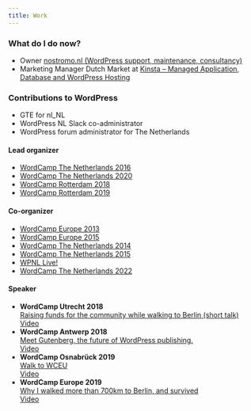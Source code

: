 ```yaml
---
title: Work
---
```


### What do I do now?

*   Owner [nostromo.nl (WordPress support, maintenance, consultancy)](https://nostromo.nl)
*   Marketing Manager Dutch Market at [Kinsta – Managed Application, Database and WordPress Hosting](https://kinsta.com/nl/)

### Contributions to WordPress

*   GTE for nl\_NL
*   WordPress NL Slack co-administrator
*   WordPress forum administrator for The Netherlands

#### Lead organizer

*   [WordCamp The Netherlands 2016](https://2016.netherlands.wordcamp.org/)
*   [WordCamp The Netherlands 2020](https://2020.netherlands.wordcamp.org/)
*   [WordCamp Rotterdam 2018](https://2018.rotterdam.wordcamp.org/)
*   [WordCamp Rotterdam 2019](https://2019.rotterdam.wordcamp.org/)

#### Co-organizer

*   [WordCamp Europe 2013](http://2013.europe.wordcamp.org/)
*   [WordCamp Europe 2015](http://2015.europe.wordcamp.org/)
*   [WordCamp The Netherlands 2014](http://2014.netherlands.wordcamp.org/)
*   [WordCamp The Netherlands 2015](http://2015.netherlands.wordcamp.org/)
*   [WPNL Live!](https://wpnl.live/)
*   [WordCamp The Netherlands 2022](http://netherlands.wordcamp.org/2022/)

#### Speaker

*   **WordCamp Utrecht 2018**  
    [Raising funds for the community while walking to Berlin (short talk)](https://utrecht.wordcamp.org/2018/session/raising-funds-for-the-community-while-walking-to-berlin/)  
    [Video](https://wordpress.tv/2020/02/10/marcel-bootsman-raising-funds-for-the-community-while-walking-to-berlin/)
*   **WordCamp Antwerp 2018**  
    [Meet Gutenberg, the future of WordPress publishing.](https://antwerp.wordcamp.org/2018/sessions/#wcorg-session-1348)  
    [Video](https://wordpress.tv/2018/04/03/marcel-bootsman-meet-gutenberg-the-future-of-wordpress-publishing/)
*   **WordCamp Osnabrück 2019**  
    [Walk to WCEU](https://osnabrueck.wordcamp.org/2019/speaker/marcel-bootsman/)  
    [Video](https://wordpress.tv/2019/03/25/marcel-bootsman-walk-to-wceu/)
*   **WordCamp Europe 2019**  
    [Why I walked more than 700km to Berlin, and survived](https://europe.wordcamp.org/2019/session/why-i-walked-more-than-700km-to-berlin-and-survived/)  
    [Video](https://wordpress.tv/2019/10/11/marcel-bootsman-why-i-walked-more-than-700km-to-berlin-and-survived/)

